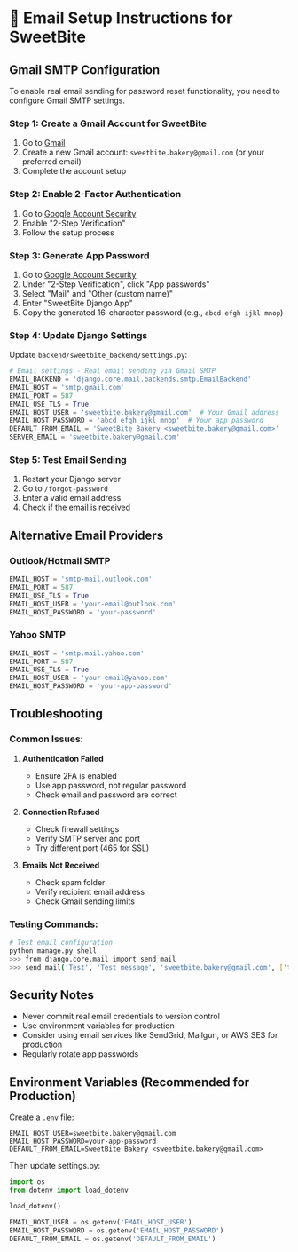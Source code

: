 # 📧 Email Setup Instructions for SweetBite

## Gmail SMTP Configuration

To enable real email sending for password reset functionality, you need to configure Gmail SMTP settings.

### Step 1: Create a Gmail Account for SweetBite

1. Go to [Gmail](https://gmail.com)
2. Create a new Gmail account: `sweetbite.bakery@gmail.com` (or your preferred email)
3. Complete the account setup

### Step 2: Enable 2-Factor Authentication

1. Go to [Google Account Security](https://myaccount.google.com/security)
2. Enable "2-Step Verification"
3. Follow the setup process

### Step 3: Generate App Password

1. Go to [Google Account Security](https://myaccount.google.com/security)
2. Under "2-Step Verification", click "App passwords"
3. Select "Mail" and "Other (custom name)"
4. Enter "SweetBite Django App"
5. Copy the generated 16-character password (e.g., `abcd efgh ijkl mnop`)

### Step 4: Update Django Settings

Update `backend/sweetbite_backend/settings.py`:

```python
# Email settings - Real email sending via Gmail SMTP
EMAIL_BACKEND = 'django.core.mail.backends.smtp.EmailBackend'
EMAIL_HOST = 'smtp.gmail.com'
EMAIL_PORT = 587
EMAIL_USE_TLS = True
EMAIL_HOST_USER = 'sweetbite.bakery@gmail.com'  # Your Gmail address
EMAIL_HOST_PASSWORD = 'abcd efgh ijkl mnop'  # Your app password
DEFAULT_FROM_EMAIL = 'SweetBite Bakery <sweetbite.bakery@gmail.com>'
SERVER_EMAIL = 'sweetbite.bakery@gmail.com'
```

### Step 5: Test Email Sending

1. Restart your Django server
2. Go to `/forgot-password`
3. Enter a valid email address
4. Check if the email is received

## Alternative Email Providers

### Outlook/Hotmail SMTP
```python
EMAIL_HOST = 'smtp-mail.outlook.com'
EMAIL_PORT = 587
EMAIL_USE_TLS = True
EMAIL_HOST_USER = 'your-email@outlook.com'
EMAIL_HOST_PASSWORD = 'your-password'
```

### Yahoo SMTP
```python
EMAIL_HOST = 'smtp.mail.yahoo.com'
EMAIL_PORT = 587
EMAIL_USE_TLS = True
EMAIL_HOST_USER = 'your-email@yahoo.com'
EMAIL_HOST_PASSWORD = 'your-app-password'
```

## Troubleshooting

### Common Issues:

1. **Authentication Failed**
   - Ensure 2FA is enabled
   - Use app password, not regular password
   - Check email and password are correct

2. **Connection Refused**
   - Check firewall settings
   - Verify SMTP server and port
   - Try different port (465 for SSL)

3. **Emails Not Received**
   - Check spam folder
   - Verify recipient email address
   - Check Gmail sending limits

### Testing Commands:

```bash
# Test email configuration
python manage.py shell
>>> from django.core.mail import send_mail
>>> send_mail('Test', 'Test message', 'sweetbite.bakery@gmail.com', ['test@example.com'])
```

## Security Notes

- Never commit real email credentials to version control
- Use environment variables for production
- Consider using email services like SendGrid, Mailgun, or AWS SES for production
- Regularly rotate app passwords

## Environment Variables (Recommended for Production)

Create a `.env` file:
```
EMAIL_HOST_USER=sweetbite.bakery@gmail.com
EMAIL_HOST_PASSWORD=your-app-password
DEFAULT_FROM_EMAIL=SweetBite Bakery <sweetbite.bakery@gmail.com>
```

Then update settings.py:
```python
import os
from dotenv import load_dotenv

load_dotenv()

EMAIL_HOST_USER = os.getenv('EMAIL_HOST_USER')
EMAIL_HOST_PASSWORD = os.getenv('EMAIL_HOST_PASSWORD')
DEFAULT_FROM_EMAIL = os.getenv('DEFAULT_FROM_EMAIL')
```
